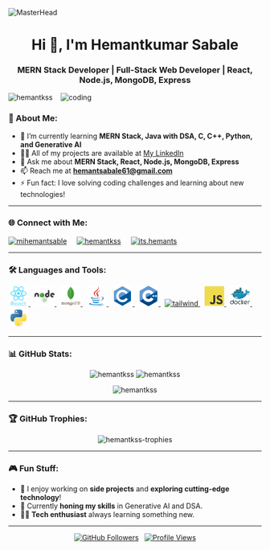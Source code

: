 ![MasterHead](https://camo.githubusercontent.com/9aa127e4ccc6105c73df89829816ebb18c2d629394b2ea8c8873a59a3af1cc71/68747470733a2f2f6d69722d73332d63646e2d63662e626568616e63652e6e65742f70726f6a6563745f6d6f64756c65732f6d61785f313230302f37393733313536383039373539392e356235306263613437373733352e6a7067)
<h1 align="center">Hi 👋, I'm Hemantkumar Sabale</h1>
<h3 align="center">MERN Stack Developer | Full-Stack Web Developer | React, Node.js, MongoDB, Express</h3>
<img align="right" alt="coding" width="400" src="https://cdn.dribbble.com/users/1162077/screenshots/3848914/programmer.gif">

<p align="left"> <img src="https://komarev.com/ghpvc/?username=hemantkss&label=Profile%20views&color=0e75b6&style=flat" alt="hemantkss" /> </p>

### 🚀 About Me:
- 🌱 I’m currently learning **MERN Stack, Java with DSA, C, C++, Python, and Generative AI**
- 👨‍💻 All of my projects are available at [My LinkedIn](https://www.linkedin.com/in/hemantkss/)
- 💬 Ask me about **MERN Stack, React, Node.js, MongoDB, Express**
- 📫 Reach me at **hemantsabale61@gmail.com**
- ⚡ Fun fact: I love solving coding challenges and learning about new technologies!

---

### 🌐 Connect with Me:
<p align="left">
<a href="https://twitter.com/mihemantsable" target="blank"><img align="center" src="https://images.vexels.com/content/137419/preview/twitter-icon-logo-25db10.png" alt="mihemantsable" height="40" width="40" /></a> &nbsp; &nbsp;
<a href="https://www.linkedin.com/in/hemantkss/" target="blank"><img align="center" src="https://raw.githubusercontent.com/rahuldkjain/github-profile-readme-generator/master/src/images/icons/Social/linked-in-alt.svg" alt="hemantkss" height="30" width="40" /></a> &nbsp; &nbsp;
<a href="https://instagram.com/its.hemants" target="blank"><img align="center" src="https://raw.githubusercontent.com/rahuldkjain/github-profile-readme-generator/master/src/images/icons/Social/instagram.svg" alt="its.hemants" height="30" width="40" /></a>
</p>

---

### 🛠️ Languages and Tools:

<p align="left">
  <a href="https://reactjs.org/" target="_blank" rel="noreferrer"> <img src="https://raw.githubusercontent.com/devicons/devicon/master/icons/react/react-original-wordmark.svg" alt="react" width="40" height="40"/> </a> &nbsp;
  <a href="https://nodejs.org" target="_blank" rel="noreferrer"> <img src="https://raw.githubusercontent.com/devicons/devicon/master/icons/nodejs/nodejs-original-wordmark.svg" alt="nodejs" width="40" height="40"/> </a> &nbsp;
  <a href="https://www.mongodb.com/" target="_blank" rel="noreferrer"> <img src="https://raw.githubusercontent.com/devicons/devicon/master/icons/mongodb/mongodb-original-wordmark.svg" alt="mongodb" width="40" height="40"/> </a> &nbsp;
  <a href="https://www.java.com" target="_blank" rel="noreferrer"> <img src="https://raw.githubusercontent.com/devicons/devicon/master/icons/java/java-original.svg" alt="java" width="40" height="40"/> </a> &nbsp;
  <a href="https://www.cprogramming.com/" target="_blank" rel="noreferrer"> <img src="https://raw.githubusercontent.com/devicons/devicon/master/icons/c/c-original.svg" alt="c" width="40" height="40"/> </a> &nbsp;
  <a href="https://www.w3schools.com/cpp/" target="_blank" rel="noreferrer"> <img src="https://raw.githubusercontent.com/devicons/devicon/master/icons/cplusplus/cplusplus-original.svg" alt="cplusplus" width="40" height="40"/> </a> &nbsp;
  <a href="https://tailwindcss.com/" target="_blank" rel="noreferrer"> <img src="https://www.vectorlogo.zone/logos/tailwindcss/tailwindcss-icon.svg" alt="tailwind" width="40" height="40"/> </a> &nbsp;
  <a href="https://developer.mozilla.org/en-US/docs/Web/JavaScript" target="_blank" rel="noreferrer"> <img src="https://raw.githubusercontent.com/devicons/devicon/master/icons/javascript/javascript-original.svg" alt="javascript" width="40" height="40"/> </a> &nbsp;
  <a href="https://www.docker.com/" target="_blank" rel="noreferrer"> <img src="https://raw.githubusercontent.com/devicons/devicon/master/icons/docker/docker-original-wordmark.svg" alt="docker" width="40" height="40"/> </a> &nbsp;
  <a href="https://www.python.org" target="_blank" rel="noreferrer"> <img src="https://raw.githubusercontent.com/devicons/devicon/master/icons/python/python-original.svg" alt="python" width="40" height="40"/> </a> 
</p>

---

### 📊 GitHub Stats:

<p align="center">
  <img src="https://github-readme-stats.vercel.app/api?username=hemantkss&show_icons=true&theme=radical" alt="hemantkss" width="48%" />
  <img src="https://github-readme-streak-stats.herokuapp.com/?user=hemantkss&theme=radical" alt="hemantkss" width="48%" />
</p>

<p align="center">
  <img src="https://github-readme-stats.vercel.app/api/top-langs?username=hemantkss&show_icons=true&locale=en&layout=compact&theme=radical" alt="hemantkss" />
</p>

---

### 🏆 GitHub Trophies:
<p align="center">
  <img src="https://github-profile-trophy.vercel.app/?username=hemantkss&theme=dracula" alt="hemantkss-trophies" />
</p>

---

### 🎮 Fun Stuff:
- 🎯 I enjoy working on **side projects** and **exploring cutting-edge technology**!
- 🧠 Currently **honing my skills** in Generative AI and DSA.
- 🤹‍♂️ **Tech enthusiast** always learning something new.

---

<p align="center">
  <a href="https://github.com/hemantkss"><img src="https://img.shields.io/github/followers/hemantkss?label=Follow&style=social" alt="GitHub Followers" /></a> &nbsp;
  <a href="https://github.com/hemantkss"><img src="https://komarev.com/ghpvc/?username=hemantkss&label=Profile%20Views&color=red&style=flat" alt="Profile Views" /></a>
</p>
